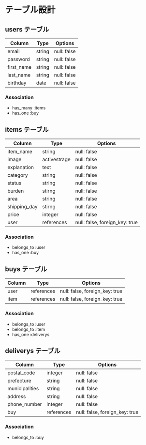 # テーブル設計

## users テーブル

| Column     | Type   | Options     |
| --------   | ------ | ----------- |
| email      | string | null: false |
| password   | string | null: false |
| first_name | string | null: false |
| last_name  | string | null: false |
| birthday   | date   | null: false |

### Association

- has_many :items
- has_one  :buy
 
## items テーブル

| Column       | Type         | Options                        |
| ------       | ----------   | ------------------------------ |
| item_name    | string       | null: false                    |
| image        | activestrage | null: false                    |
| explanation  | text         | null: false                    |
| category     | string       | null: false                    |
| status       | string       | null: false                    |
| burden       | stirng       | null: false                    |
| area         | string       | null: false                    |
| shipping_day | stirng       | null: false                    |
| price        | integer      | null: false                    |
| user         | references   | null: false, foreign_key: true |

### Association

- belongs_to :user
- has_one    :buy

## buys テーブル

| Column    | Type       | Options                        |
| -------   | ---------- | ------------------------------ |
| user      | references | null: false, foreign_key: true |
| item      | references | null: false, foreign_key: true |

### Association

- belongs_to :user
- belongs_to :item
- has_one    :deliverys
 
## deliverys テーブル

| Column         | Type         | Options                        |
| ------         | ----------   | ------------------------------ |
| postal_code    | integer      | null: false                    |
| prefecture     | string       | null: false                    |
| municipalities | string       | null: false                    |
| address        | string       | null: false                    |
| phone_number   | integer      | null: false                    |
| buy            | references   | null: false, foreign_key: true |


### Association

- belongs_to :buy


